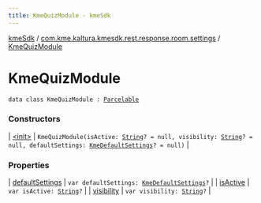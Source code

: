 ```yaml
---
title: KmeQuizModule - kmeSdk
---
```


[kmeSdk](../../index.html) / [com.kme.kaltura.kmesdk.rest.response.room.settings](../index.html) / [KmeQuizModule](./index.html)

# KmeQuizModule

`data class KmeQuizModule : `[`Parcelable`](https://developer.android.com/reference/android/os/Parcelable.html)

### Constructors

| [&lt;init&gt;](-init-.html) | `KmeQuizModule(isActive: `[`String`](https://kotlinlang.org/api/latest/jvm/stdlib/kotlin/-string/index.html)`? = null, visibility: `[`String`](https://kotlinlang.org/api/latest/jvm/stdlib/kotlin/-string/index.html)`? = null, defaultSettings: `[`KmeDefaultSettings`](../-kme-default-settings/index.html)`? = null)` |

### Properties

| [defaultSettings](default-settings.html) | `var defaultSettings: `[`KmeDefaultSettings`](../-kme-default-settings/index.html)`?` |
| [isActive](is-active.html) | `var isActive: `[`String`](https://kotlinlang.org/api/latest/jvm/stdlib/kotlin/-string/index.html)`?` |
| [visibility](visibility.html) | `var visibility: `[`String`](https://kotlinlang.org/api/latest/jvm/stdlib/kotlin/-string/index.html)`?` |

